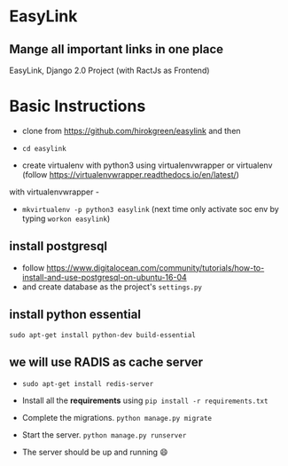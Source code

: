 # EasyLink
Mange all important links in one place
---

EasyLink, Django 2.0 Project (with RactJs as Frontend)


# Basic Instructions

* clone from https://github.com/hirokgreen/easylink and then
* `cd easylink`

* create virtualenv with python3 using virtualenvwrapper or virtualenv 
(follow https://virtualenvwrapper.readthedocs.io/en/latest/)

with virtualenvwrapper - 

* `mkvirtualenv -p python3 easylink` (next time only activate soc env by typing `workon easylink`)

## install postgresql

* follow https://www.digitalocean.com/community/tutorials/how-to-install-and-use-postgresql-on-ubuntu-16-04
* and create database as the project's `settings.py`


## install python essential

`sudo apt-get install python-dev build-essential`


## we will use RADIS as cache server

* `sudo apt-get install redis-server`


* Install all the **requirements** using `pip install -r requirements.txt`
* Complete the migrations. `python manage.py migrate`
* Start the server. `python manage.py runserver`
* The server should be up and running :smile:
